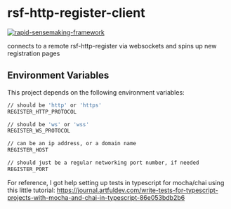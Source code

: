 # rsf-http-register-client

[![rapid-sensemaking-framework](https://circleci.com/gh/rapid-sensemaking-framework/rsf-http-register-client.svg?style=svg)](https://circleci.com/gh/rapid-sensemaking-framework/rsf-http-register-client)

connects to a remote rsf-http-register via websockets and spins up new registration pages

## Environment Variables

This project depends on the following environment variables:

```bash
// should be 'http' or 'https'
REGISTER_HTTP_PROTOCOL

// should be 'ws' or 'wss'
REGISTER_WS_PROTOCOL

// can be an ip address, or a domain name
REGISTER_HOST

// should just be a regular networking port number, if needed
REGISTER_PORT
```

For reference, I got help setting up tests in typescript for mocha/chai using this little tutorial: https://journal.artfuldev.com/write-tests-for-typescript-projects-with-mocha-and-chai-in-typescript-86e053bdb2b6

```

```
